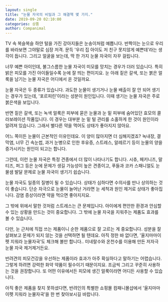 ```yaml
---
layout: single
title: "눈물 자국의 비밀과 그 해결책 몇 가지."
date: 2019-09-20 02:10:00
categories: 상품
author: Companimal
---
```


TV 속 복슬복슬 하얀 털을 가진 강아지들은 눈송이처럼 예쁩니다. 반짝이는 눈으로 우리를 바라보면 그야말로 심장 저격. 문득 '우리 집 아이도 저 친구 못지않게 예쁜데’라는 생각이 듭니다. 그리고 얼굴을 보는데, 딱 한 가지 눈물 자국이 자꾸 걸립니다.

너무 예쁜 아이인데, 불그스름한 눈물 자국이 미모를 망치는 경우가 더러 있습니다. 특히 밝은 피모를 가진 아이들일수록 눈에 잘 띄는 편이지요. 눈 아래 짙은 갈색, 또는 붉은 얼룩을 남기는 눈물 자국은 어디에서 온 것일까요.

눈물 자국은 두 종류가 있습니다. 과도한 눈물이 생기거나 눈물 배출이 잘 안 되어 생기는 경우가 있는데, '포르피린’이라는 성분이 원인입니다. 이때 생기는 눈물 자국은 주로 붉은색을 보입니다.

반면 짙은 갈색, 또는 녹색 얼룩은 피부에 묻은 눈물과 눈 밑 피부에 숨어있던 효모의 콜라보레이션 작품입니다. 이 경우는 대부분 눈 밑 털 관리를 소홀하게 한 것이 원인이라 알려져 있습니다. 그래서 별다른 약을 먹어도 상태가 좋아지지 않아요.

어느 쪽이든 눈물이 근본적인 이유인데요. 이 양이 많아지면 더 심해지겠죠? 녹내장, 결막염, 너무 긴 속눈썹, 과거 눈병으로 인한 후유증, 스트레스, 알레르기 등이 눈물의 양을 증가시키는 원인이 되고는 합니다.

그런데, 이런 눈물 자국은 특정 견종에서 더 많이 나타나기도 합니다. 시츄, 페키니즈, 말티즈, 퍼그 등은 눈에 문제가 생길 가능성이 높은 견종이고, 푸들과 코카 스패니얼도 눈물샘 발달 문제로 눈물 자국이 생기기 쉽습니다.

눈물 자국도 일종의 질병이 될 수 있습니다. 상태가 심하다면 수의사를 만나 상의하는 것이 좋습니다. 단순 자극으로 눈물이 늘어난 거라면 눈 세척과 원인 제거로 상태가 좋아집니다. 감염 증상이라면 약을 먹으면 좋아지지요.

그 밖에 위에서 말한 것처럼 스트레스는 큰 문제입니다. 아이에게 편안한 환경과 안심할 수 있는 상황을 만드는 것이 중요합니다. 그 밖에 눈물 자국을 지워주는 제품도 효과를 볼 수 있습니다.

다만, 눈 근처에 직접 쓰는 제품이니 순한 제품으로 잘 고르는 게 중요합니다. 성분을 잘 살펴보고 문제가 되지 않는 것을 선택하면 될 텐데요. 아직 정한 바 없다면, '울지마마이펫 지워라 눈물자국’도 체크해 볼만 합니다.. 미네랄수와 온천수를 이용해 만든 저자극 눈물 자국 제거제거든요.

반려견의 피모건강을 우선하는 제품이라 효과가 아주 확실하다고 말하기는 어렵습니다. 그렇게 하려면 강력한 화약 약품이 필수이기 때문이지요. 조금씩 그리고 꾸준히 사용하는 것을 권장합니다. 또 어떤 이유에서든 피모에 생긴 얼룩이라면 어디든 사용할 수 있습니다.

아직 좋은 제품을 찾지 못하셨다면, 반려인의 특별한 쇼핑몰 컴패니몰샵에서 '울지마마이펫 지워라 눈물자국’을 한 번 찾아보시길 바랍니다.
